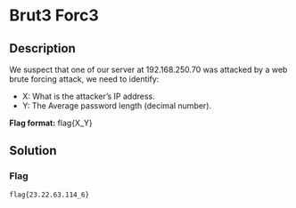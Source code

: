 # Brut3 Forc3

## Description

We suspect that one of our server at 192.168.250.70  was attacked by a web brute forcing attack, we need to identify:

* X:  What is the attacker’s IP address.
* Y: The Average password length (decimal number).

**Flag format:** flag{X_Y}

## Solution

### Flag

```text
flag{23.22.63.114_6}
```
